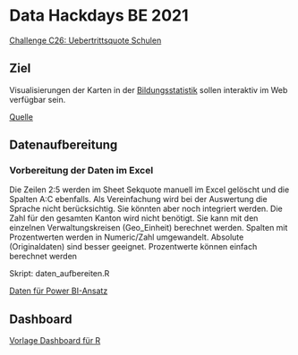 # Data Hackdays BE 2021

[Challenge C26: Uebertrittsquote Schulen](https://hack.opendata.ch/project/774)

## Ziel

Visualisierungen der Karten in der [Bildungsstatistik](https://www.erz.be.ch/erz/de/index/direktion/organisation/generalsekretariat/statistik.assetref/dam/documents/ERZ/GS/de/GS-biev-statistik/BKD_INS_2021_Bildungsstatistik_Kt_BE_Basisdaten_2020.pdf) sollen interaktiv im Web verfügbar sein.

[Quelle](https://www.erz.be.ch/erz/de/index/direktion/organisation/generalsekretariat/statistik.html)

## Datenaufbereitung

### Vorbereitung der Daten im Excel

Die Zeilen 2:5 werden im Sheet Sekquote manuell im Excel gelöscht und die Spalten A:C ebenfalls. Als Vereinfachung wird bei der Auswertung die Sprache nicht berücksichtig. Sie könnten aber noch integriert werden. Die Zahl für den gesamten Kanton wird nicht benötigt. Sie kann mit den einzelnen Verwaltungskreisen (Geo_Einheit) berechnet werden. Spalten mit Prozentwerten werden in Numeric/Zahl umgewandelt. Absolute (Originaldaten) sind besser geeignet. Prozentwerte können einfach berechnet werden

Skript: daten_aufbereiten.R

[Daten für Power BI-Ansatz](https://github.com/brodrigues12345/Uebertrittsquoten_Schule)

## Dashboard

[Vorlage Dashboard für R](https://tricktracktriu.github.io/dashboard_BE/)




